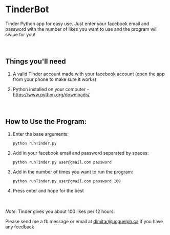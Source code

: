 # TinderBot #

Tinder Python app for easy use. Just enter your facebook email and password with the number of likes you want to use and the program will swipe for you!
<br><br><br>

## Things you'll need ##
1. A valid Tinder account made with your facebook account (open the app from your phone to make sure it works)

2. Python installed on your computer - https://www.python.org/downloads/
<br><br><br>

## How to Use the Program: ##
1. Enter the base arguments:

    ```python runTinder.py```

2.  Add in your facebook email and password separated by spaces:

    ```python runTinder.py user@gmail.com password```

3. Add in the number of times you want to run the program:

    ```python runTinder.py user@gmail.com password 100```

4.  Press enter and hope for the best
<br><br><br>

*Note*: Tinder gives you about 100 likes per 12 hours.

Please send me a fb message or email at dimitar@uoguelph.ca if you have any feedback
